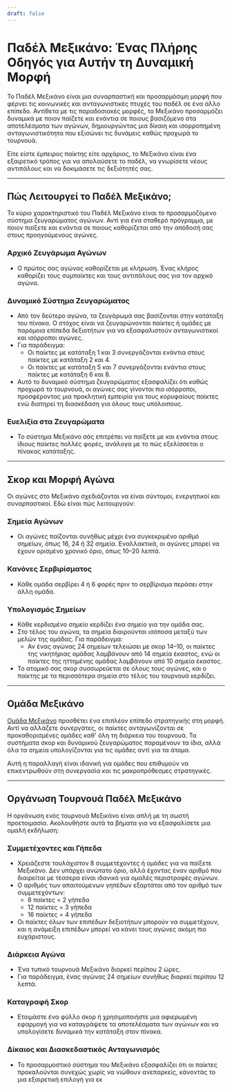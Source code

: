 ```yaml
---
draft: false
---
```


# Παδέλ Μεξικάνο: Ένας Πλήρης Οδηγός για Αυτήν τη Δυναμική Μορφή

Το Παδέλ Μεξικάνο είναι μια συναρπαστική και προσαρμόσιμη μορφή που φέρνει τις κοινωνικές και ανταγωνιστικές πτυχές του παδέλ σε ένα άλλο επίπεδο. Αντίθετα με τις παραδοσιακές μορφές, το Μεξικάνο προσαρμόζει δυναμικά με ποιον παίζετε και ενάντια σε ποιους βασιζόμενο στα αποτελέσματα των αγώνων, δημιουργώντας μια δίκαιη και ισορροπημένη ανταγωνιστικότητα που εξισώνει τις δυνάμεις καθώς προχωρά το τουρνουά.

Είτε είστε έμπειρος παίκτης είτε αρχάριος, το Μεξικάνο είναι ένα εξαιρετικό τρόπος για να απολαύσετε το παδέλ, να γνωρίσετε νέους αντιπάλους και να δοκιμάσετε τις δεξιότητές σας.

---

## **Πώς Λειτουργεί το Παδέλ Μεξικάνο;**

Το κύριο χαρακτηριστικό του Παδέλ Μεξικάνο είναι το προσαρμοζόμενο σύστημα ζευγαρώματος αγώνων. Αντί για ένα σταθερό πρόγραμμα, με ποιον παίξετε και ενάντια σε ποιους καθορίζεται από την απόδοσή σας στους προηγούμενους αγώνες.

### **Αρχικό Ζευγάρωμα Αγώνων**
- Ο πρώτος σας αγώνας καθορίζεται με κλήρωση. Ένας κλήρος καθορίζει τους συμπαίκτες και τους αντιπάλους σας για τον αρχικό αγώνα.

### **Δυναμικό Σύστημα Ζευγαρώματος**
- Από τον δεύτερο αγώνα, τα ζευγάρωμά σας βασίζονται στην κατάταξη του πίνακα. Ο στόχος είναι να ζευγαρώνονται παίκτες ή ομάδες με παρόμοια επίπεδα δεξιοτήτων για να εξασφαλιστούν ανταγωνιστικοί και ισόρροποι αγώνες.
- Για παράδειγμα:
  - Οι παίκτες με κατάταξη 1 και 3 συνεργάζονται ενάντια στους παίκτες με κατάταξη 2 και 4.
  - Οι παίκτες με κατάταξη 5 και 7 συνεργάζονται ενάντια στους παίκτες με κατάταξη 6 και 8.
- Αυτό το δυναμικό σύστημα ζευγαρώματος εξασφαλίζει ότι καθώς προχωρά το τουρνουά, οι αγώνες σας γίνονται πιο ισόρροποι, προσφέροντας μια προκλητική εμπειρία για τους κορυφαίους παίκτες ενώ διατηρεί τη διασκέδαση για όλους τους υπόλοιπους.

### **Ευελιξία στα Ζευγαρώματα**
- Το σύστημα Μεξικάνο σάς επιτρέπει να παίξετε με και ενάντια στους ίδιους παίκτες πολλές φορές, ανάλογα με το πώς εξελίσσεται ο πίνακας κατάταξης.

---

## **Σκορ και Μορφή Αγώνα**

Οι αγώνες στο Μεξικάνο σχεδιάζονται να είναι σύντομοι, ενεργητικοί και συναρπαστικοί. Εδώ είναι πώς λειτουργούν:

### **Σημεία Αγώνων**
- Οι αγώνες παίζονται συνήθως μέχρι ένα συγκεκριμένο αριθμό σημείων, όπως 16, 24 ή 32 σημεία. Εναλλακτικά, οι αγώνες μπορεί να έχουν ορισμένο χρονικό όριο, όπως 10–20 λεπτά.

### **Κανόνες Σερβιρίσματος**
- Κάθε ομάδα σερβίρει 4 ή 6 φορές πριν το σερβίρισμα περάσει στην άλλη ομάδα.

### **Υπολογισμός Σημείων**
- Κάθε κερδισμένο σημείο κερδίζει ένα σημείο για την ομάδα σας.
- Στο τέλος του αγώνα, τα σημεία διαιρούνται ισόποσα μεταξύ των μελών της ομάδας. Για παράδειγμα:
  - Αν ένας αγώνας 24 σημείων τελειώσει με σκορ 14–10, οι παίκτες της νικητήριας ομάδας λαμβάνουν από 14 σημεία έκαστος, ενώ οι παίκτες της ηττημένης ομάδας λαμβάνουν από 10 σημεία έκαστος.
- Το ατομικό σας σκορ συσσωρεύεται σε όλους τους αγώνες, και ο παίκτης με τα περισσότερα σημεία στο τέλος του τουρνουά κερδίζει.

---

## **Ομάδα Μεξικάνο**

[Ομάδα Μεξικάνο](/el/team-mexicano) προσθέτει ένα επιπλέον επίπεδο στρατηγικής στη μορφή. Αντί να αλλάζετε συνεργάτες, οι παίκτες ανταγωνίζονται σε προκαθορισμένες ομάδες καθ' όλη τη διάρκεια του τουρνουά. Τα συστήματα σκορ και δυναμικού ζευγαρώματος παραμένουν τα ίδια, αλλά όλα τα σημεία υπολογίζονται για τις ομάδες αντί για τα άτομα.

Αυτή η παραλλαγή είναι ιδανική για ομάδες που επιθυμούν να επικεντρωθούν στη συνεργασία και τις μακροπρόθεσμες στρατηγικές.

---

## **Οργάνωση Τουρνουά Παδέλ Μεξικάνο**

Η οργάνωση ενός τουρνουά Μεξικάνο είναι απλή με τη σωστή προετοιμασία. Ακολουθήστε αυτά τα βήματα για να εξασφαλίσετε μια ομαλή εκδήλωση:

### **Συμμετέχοντες και Γήπεδα**
- Χρειάζεστε τουλάχιστον 8 συμμετέχοντες ή ομάδες για να παίξετε Μεξικάνο. Δεν υπάρχει ανώτατο όριο, αλλά έχοντας έναν αριθμό που διαιρείται με τέσσερα είναι ιδανικό για ομαλές περιστροφές αγώνων.
- Ο αριθμός των απαιτούμενων γηπέδων εξαρτάται από τον αριθμό των συμμετεχόντων:
  - 8 παίκτες = 2 γήπεδα
  - 12 παίκτες = 3 γήπεδα
  - 16 παίκτες = 4 γήπεδα
- Οι παίκτες όλων των επιπέδων δεξιοτήτων μπορούν να συμμετέχουν, και η ανάμειξη επιπέδων μπορεί να κάνει τους αγώνες ακόμη πιο ευχάριστους.

### **Διάρκεια Αγώνα**
- Ένα τυπικό τουρνουά Μεξικάνο διαρκεί περίπου 2 ώρες.
- Για παράδειγμα, ένας αγώνας 24 σημείων συνήθως διαρκεί περίπου 12 λεπτά.

### **Καταγραφή Σκορ**
- Ετοιμάστε ένα φύλλο σκορ ή χρησιμοποιήστε μια αφιερωμένη εφαρμογή για να καταγράψετε τα αποτελέσματα των αγώνων και να υπολογίσετε δυναμικά την κατάταξη στον πίνακα.

### **Δίκαιος και Διασκεδαστικός Ανταγωνισμός**
- Το προσαρμοστικό σύστημα του Μεξικάνο εξασφαλίζει ότι οι παίκτες προκαλούνται συνεχώς χωρίς να νιώθουν ανεπαρκείς, κάνοντάς το μια εξαιρετική επιλογή για εκ